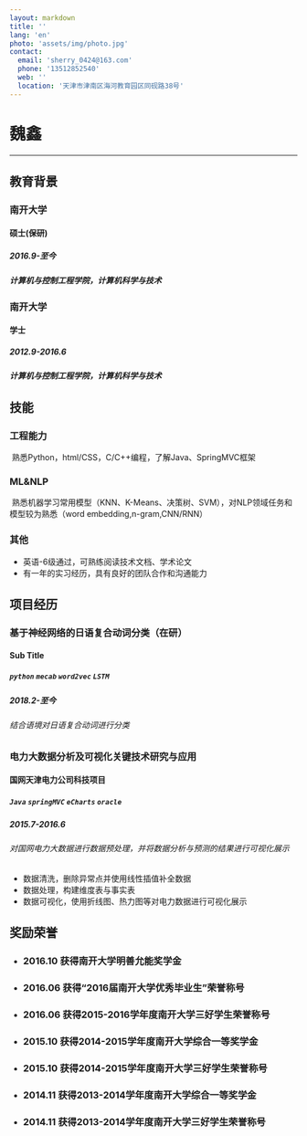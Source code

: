 ```yaml
---
layout: markdown
title: ''
lang: 'en'
photo: 'assets/img/photo.jpg'
contact:
  email: 'sherry_0424@163.com'
  phone: '13512852540'
  web: ''
  location: '天津市津南区海河教育园区同砚路38号'
---
```


# 魏鑫

-----------

## 教育背景

### 南开大学
#### 硕士(保研)
##### 2016.9-至今
##### 计算机与控制工程学院，计算机科学与技术

### 南开大学
#### 学士
##### 2012.9-2016.6
##### 计算机与控制工程学院，计算机科学与技术


## 技能

### 工程能力
  熟悉Python，html/CSS，C/C++编程，了解Java、SpringMVC框架

### ML&NLP
  熟悉机器学习常用模型（KNN、K-Means、决策树、SVM），对NLP领域任务和模型较为熟悉（word embedding,n-gram,CNN/RNN）

### 其他
  *  英语-6级通过，可熟练阅读技术文档、学术论文
  *  有一年的实习经历，具有良好的团队合作和沟通能力

## 项目经历
### 基于神经网络的日语复合动词分类（在研）
#### Sub Title
##### `python` `mecab` `word2vec` `LSTM`
##### 2018.2-至今
###### 结合语境对日语复合动词进行分类


### 电力大数据分析及可视化关键技术研究与应用
#### 国网天津电力公司科技项目
##### `Java` `springMVC` `eCharts` `oracle`
##### 2015.7-2016.6
###### 对国网电力大数据进行数据预处理，并将数据分析与预测的结果进行可视化展示
* 数据清洗，删除异常点并使用线性插值补全数据
* 数据处理，构建维度表与事实表
* 数据可视化，使用折线图、热力图等对电力数据进行可视化展示

## 奖励荣誉

* ### 2016.10    获得南开大学明善允能奖学金
* ### 2016.06    获得“2016届南开大学优秀毕业生”荣誉称号
* ### 2016.06    获得2015-2016学年度南开大学三好学生荣誉称号
* ### 2015.10    获得2014-2015学年度南开大学综合一等奖学金
* ### 2015.10    获得2014-2015学年度南开大学三好学生荣誉称号
* ### 2014.11    获得2013-2014学年度南开大学综合一等奖学金
* ### 2014.11    获得2013-2014学年度南开大学三好学生荣誉称号

